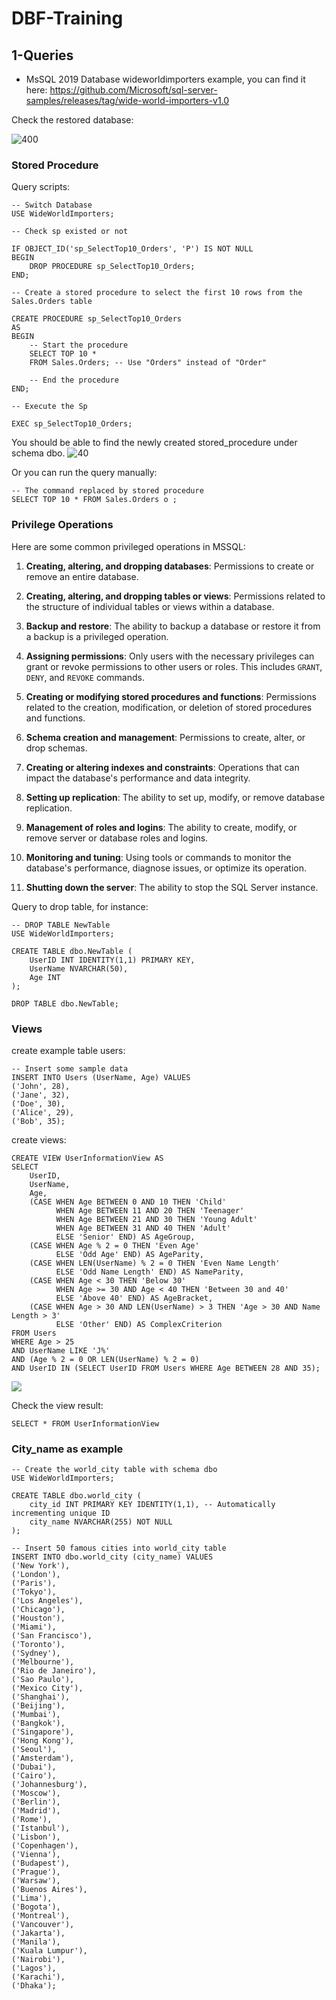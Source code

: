 # DBF-Training

## 1-Queries

- MsSQL 2019 Database wideworldimporters example, you can find it here: <https://github.com/Microsoft/sql-server-samples/releases/tag/wide-world-importers-v1.0>


Check the restored database:

![400](_attachments/Pasted%20image%2020231017172731.png)
### Stored Procedure

Query scripts: 
```
-- Switch Database
USE WideWorldImporters;

-- Check sp existed or not

IF OBJECT_ID('sp_SelectTop10_Orders', 'P') IS NOT NULL
BEGIN
    DROP PROCEDURE sp_SelectTop10_Orders;
END;

-- Create a stored procedure to select the first 10 rows from the Sales.Orders table

CREATE PROCEDURE sp_SelectTop10_Orders
AS
BEGIN
    -- Start the procedure
    SELECT TOP 10 *
    FROM Sales.Orders; -- Use "Orders" instead of "Order"
    
    -- End the procedure
END;

-- Execute the Sp

EXEC sp_SelectTop10_Orders;
```

You should be able to find the newly created stored_procedure under schema dbo.
![40](_attachments/Pasted%20image%2020231017173250.png)

Or you can run the query manually:
```
-- The command replaced by stored procedure
SELECT TOP 10 * FROM Sales.Orders o ;
```

### Privilege Operations

Here are some common privileged operations in MSSQL:

1. **Creating, altering, and dropping databases**: Permissions to create or remove an entire database.
    
2. **Creating, altering, and dropping tables or views**: Permissions related to the structure of individual tables or views within a database.
    
3. **Backup and restore**: The ability to backup a database or restore it from a backup is a privileged operation.
    
4. **Assigning permissions**: Only users with the necessary privileges can grant or revoke permissions to other users or roles. This includes `GRANT`, `DENY`, and `REVOKE` commands.
    
5. **Creating or modifying stored procedures and functions**: Permissions related to the creation, modification, or deletion of stored procedures and functions.
    
6. **Schema creation and management**: Permissions to create, alter, or drop schemas.
    
7. **Creating or altering indexes and constraints**: Operations that can impact the database's performance and data integrity.
    
8. **Setting up replication**: The ability to set up, modify, or remove database replication.
    
9. **Management of roles and logins**: The ability to create, modify, or remove server or database roles and logins.
    
10. **Monitoring and tuning**: Using tools or commands to monitor the database's performance, diagnose issues, or optimize its operation.
    
11. **Shutting down the server**: The ability to stop the SQL Server instance.

Query to drop table, for instance:

```
-- DROP TABLE NewTable
USE WideWorldImporters;

CREATE TABLE dbo.NewTable (
    UserID INT IDENTITY(1,1) PRIMARY KEY,
    UserName NVARCHAR(50),
    Age INT
);

DROP TABLE dbo.NewTable; 
```

### Views

create example table users:
```
-- Insert some sample data
INSERT INTO Users (UserName, Age) VALUES 
('John', 28),
('Jane', 32),
('Doe', 30),
('Alice', 29),
('Bob', 35);
```

create views:

```
CREATE VIEW UserInformationView AS
SELECT 
    UserID,
    UserName,
    Age,
    (CASE WHEN Age BETWEEN 0 AND 10 THEN 'Child' 
          WHEN Age BETWEEN 11 AND 20 THEN 'Teenager' 
          WHEN Age BETWEEN 21 AND 30 THEN 'Young Adult' 
          WHEN Age BETWEEN 31 AND 40 THEN 'Adult' 
          ELSE 'Senior' END) AS AgeGroup,
    (CASE WHEN Age % 2 = 0 THEN 'Even Age' 
          ELSE 'Odd Age' END) AS AgeParity,
    (CASE WHEN LEN(UserName) % 2 = 0 THEN 'Even Name Length' 
          ELSE 'Odd Name Length' END) AS NameParity,
    (CASE WHEN Age < 30 THEN 'Below 30' 
          WHEN Age >= 30 AND Age < 40 THEN 'Between 30 and 40' 
          ELSE 'Above 40' END) AS AgeBracket,
    (CASE WHEN Age > 30 AND LEN(UserName) > 3 THEN 'Age > 30 AND Name Length > 3' 
          ELSE 'Other' END) AS ComplexCriterion
FROM Users 
WHERE Age > 25 
AND UserName LIKE 'J%' 
AND (Age % 2 = 0 OR LEN(UserName) % 2 = 0) 
AND UserID IN (SELECT UserID FROM Users WHERE Age BETWEEN 28 AND 35);
```

![](_attachments/Pasted%20image%2020231017175728.png)

Check the view result:

```
SELECT * FROM UserInformationView
```

### City_name as example

```
-- Create the world_city table with schema dbo
USE WideWorldImporters;

CREATE TABLE dbo.world_city (
    city_id INT PRIMARY KEY IDENTITY(1,1), -- Automatically incrementing unique ID
    city_name NVARCHAR(255) NOT NULL
);

-- Insert 50 famous cities into world_city table
INSERT INTO dbo.world_city (city_name) VALUES
('New York'),
('London'),
('Paris'),
('Tokyo'),
('Los Angeles'),
('Chicago'),
('Houston'),
('Miami'),
('San Francisco'),
('Toronto'),
('Sydney'),
('Melbourne'),
('Rio de Janeiro'),
('Sao Paulo'),
('Mexico City'),
('Shanghai'),
('Beijing'),
('Mumbai'),
('Bangkok'),
('Singapore'),
('Hong Kong'),
('Seoul'),
('Amsterdam'),
('Dubai'),
('Cairo'),
('Johannesburg'),
('Moscow'),
('Berlin'),
('Madrid'),
('Rome'),
('Istanbul'),
('Lisbon'),
('Copenhagen'),
('Vienna'),
('Budapest'),
('Prague'),
('Warsaw'),
('Buenos Aires'),
('Lima'),
('Bogota'),
('Montreal'),
('Vancouver'),
('Jakarta'),
('Manila'),
('Kuala Lumpur'),
('Nairobi'),
('Lagos'),
('Karachi'),
('Dhaka');
```

